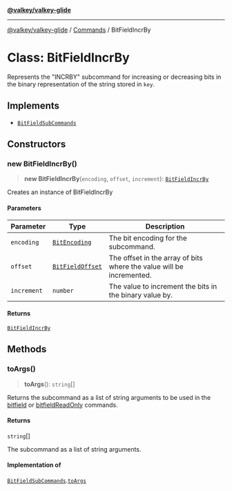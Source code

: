 [**@valkey/valkey-glide**](../../README.md)

***

[@valkey/valkey-glide](../../modules.md) / [Commands](../README.md) / BitFieldIncrBy

# Class: BitFieldIncrBy

Represents the "INCRBY" subcommand for increasing or decreasing bits in the binary representation of the string
stored in `key`.

## Implements

- [`BitFieldSubCommands`](../interfaces/BitFieldSubCommands.md)

## Constructors

### new BitFieldIncrBy()

> **new BitFieldIncrBy**(`encoding`, `offset`, `increment`): [`BitFieldIncrBy`](BitFieldIncrBy.md)

Creates an instance of BitFieldIncrBy

#### Parameters

| Parameter | Type | Description |
| ------ | ------ | ------ |
| `encoding` | [`BitEncoding`](../interfaces/BitEncoding.md) | The bit encoding for the subcommand. |
| `offset` | [`BitFieldOffset`](../interfaces/BitFieldOffset.md) | The offset in the array of bits where the value will be incremented. |
| `increment` | `number` | The value to increment the bits in the binary value by. |

#### Returns

[`BitFieldIncrBy`](BitFieldIncrBy.md)

## Methods

### toArgs()

> **toArgs**(): `string`[]

Returns the subcommand as a list of string arguments to be used in the [bitfield](../../BaseClient/classes/BaseClient.md#bitfield) or
[bitfieldReadOnly](../../BaseClient/classes/BaseClient.md#bitfieldreadonly) commands.

#### Returns

`string`[]

The subcommand as a list of string arguments.

#### Implementation of

[`BitFieldSubCommands`](../interfaces/BitFieldSubCommands.md).[`toArgs`](../interfaces/BitFieldSubCommands.md#toargs)
